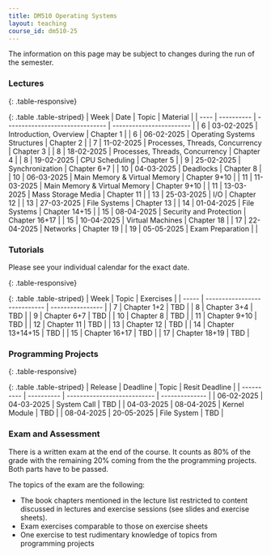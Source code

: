 ```yaml
---
title: DM510 Operating Systems
layout: teaching
course_id: dm510-25
---
```


The information on this page may be subject to changes during the run of the semester.
### Lectures

{: .table-responsive}

{: .table .table-striped}
| Week |   Date     |              Topic              | Material                 |
| ---- | ---------- | ------------------------------- | ------------------------ |
| 6    | 03-02-2025 | Introduction, Overview          | Chapter 1                |
| 6    | 06-02-2025 | Operating Systems Structures    | Chapter 2                |
| 7    | 11-02-2025 | Processes, Threads, Concurrency | Chapter 3                |
| 8    | 18-02-2025 | Processes, Threads, Concurrency | Chapter 4                |
| 8    | 19-02-2025 | CPU Scheduling                  | Chapter 5                |
| 9    | 25-02-2025 | Synchronization                 | Chapter 6+7              |
| 10   | 04-03-2025 | Deadlocks                       | Chapter 8                |
| 10   | 06-03-2025 | Main Memory & Virtual Memory    | Chapter 9+10             |
| 11   | 11-03-2025 | Main Memory & Virtual Memory    | Chapter 9+10             |
| 11   | 13-03-2025 | Mass Storage Media              | Chapter 11               |
| 13   | 25-03-2025 | I/O                             | Chapter 12               |
| 13   | 27-03-2025 | File Systems                    | Chapter 13               |
| 14   | 01-04-2025 | File Systems                    | Chapter 14+15            |
| 15   | 08-04-2025 | Security and Protection         | Chapter 16+17            |
| 15   | 10-04-2025 | Virtual Machines                | Chapter 18               |
| 17   | 22-04-2025 | Networks                        | Chapter 19               |
| 19   | 05-05-2025 | Exam Preparation                |                          |


### Tutorials
Please see your individual calendar for the exact date.

{: .table-responsive}

{: .table .table-striped}
| Week  |              Topic           | Exercises        |
| ----- | ---------------------------- | ---------------- |
| 7     | Chapter 1+2                  | TBD              |
| 8     | Chapter 3+4                  | TBD              |
| 9     | Chapter 6+7                  | TBD              |
| 10    | Chapter 8                    | TBD              |
| 11    | Chapter 9+10                 | TBD              |
| 12    | Chapter 11                   | TBD              |
| 13    | Chapter 12                   | TBD              |
| 14    | Chapter 13+14+15             | TBD              |
| 15    | Chapter 16+17                | TBD              |
| 17    | Chapter 18+19                | TBD              |

### Programming Projects

{: .table-responsive}

{: .table .table-striped}
|   Release  |  Deadline  |             Topic           | Resit Deadline |
| ---------- | ---------- | --------------------------- | -------------- |
| 06-02-2025 | 04-03-2025 |  System Call                | TBD            |
| 04-03-2025 | 08-04-2025 |  Kernel Module              | TBD            |
| 08-04-2025 | 20-05-2025 |  File System                | TBD            |

### Exam and Assessment

There is a written exam at the end of the course. It counts as 80% of the grade with
the remaining 20% coming from the the programming projects. Both parts have to be passed.

The topics of the exam are the following:
- The book chapters mentioned in the lecture list restricted to content discussed in lectures and exercise sessions (see slides and exercise sheets).
- Exam exercises comparable to those on exercise sheets
- One exercise to test rudimentary knowledge of topics from programming projects

